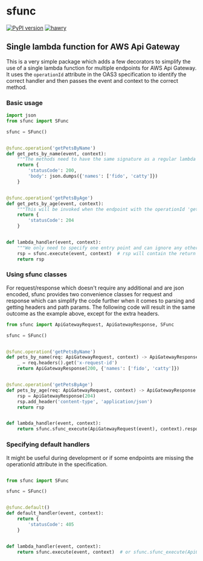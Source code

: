 # sfunc

[![PyPI version](https://badge.fury.io/py/sfunc.svg)](https://badge.fury.io/py/sfunc) [![hawry](https://circleci.com/gh/hawry/sfunc.svg?style=shield)](https://circleci.com/gh/hawry/sfunc)

## Single lambda function for AWS Api Gateway

This is a very simple package which adds a few decorators to simplify the use of a single lambda function for multiple
endpoints for AWS Api Gateway. It uses the `operationId` attribute in the OAS3 specification to identify the correct
handler and then passes the event and context to the correct method.

### Basic usage

```python
import json
from sfunc import SFunc

sfunc = SFunc()


@sfunc.operation('getPetsByName')
def get_pets_by_name(event, context):
    """The methods need to have the same signature as a regular lambda handler entrypoint"""
    return {
        'statusCode': 200,
        'body': json.dumps({'names': ['fido', 'catty']})
    }


@sfunc.operation('getPetsByAge')
def get_pets_by_age(event, context):
    """This will be invoked when the endpoint with the operationId 'getPetsByAge' is invoked"""
    return {
        'statusCode': 204
    }


def lambda_handler(event, context):
    """We only need to specify one entry point and can ignore any other """
    rsp = sfunc.execute(event, context)  # rsp will contain the return value from the invoked method
    return rsp

```

### Using sfunc classes

For request/response which doesn't require any additional and are json encoded, sfunc provides two convenience classes
for request and response which can simplify the code further when it comes to parsing and getting headers and path
params. The following code will result in the same outcome as the example above, except for the extra headers.

```python
from sfunc import ApiGatewayRequest, ApiGatewayResponse, SFunc

sfunc = SFunc()


@sfunc.operation('getPetsByName')
def pets_by_name(req: ApiGatewayRequest, context) -> ApiGatewayResponse:
    _ = req.headers().get('x-request-id')
    return ApiGatewayResponse(200, {'names': ['fido', 'catty']})


@sfunc.operation('getPetsByAge')
def pets_by_age(req: ApiGatewayRequest, context) -> ApiGatewayResponse:
    rsp = ApiGatewayResponse(204)
    rsp.add_header('content-type', 'application/json')
    return rsp


def lambda_handler(event, context):
    return sfunc.sfunc_execute(ApiGatewayRequest(event), context).response()

```

### Specifying default handlers

It might be useful during development or if some endpoints are missing the operationId attribute in the specification.

```python

from sfunc import SFunc

sfunc = SFunc()


@sfunc.default()
def default_handler(event, context):
    return {
        'statusCode': 405
    }


def lambda_handler(event, context):
    return sfunc.execute(event, context)  # or sfunc.sfunc_execute(ApiGatewayRequest) -> ApiGatewayResponse as above

```
